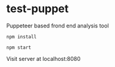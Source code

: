 # test-puppet

Puppeteer based frond end analysis tool

`npm install`

`npm start`

Visit server at localhost:8080